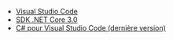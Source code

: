 * [Visual Studio Code](https://code.visualstudio.com/download)
* [SDK .NET Core 3.0](https://dotnet.microsoft.com/download/dotnet-core/3.0)
* [C# pour Visual Studio Code (dernière version)](https://marketplace.visualstudio.com/items?itemName=ms-vscode.csharp)